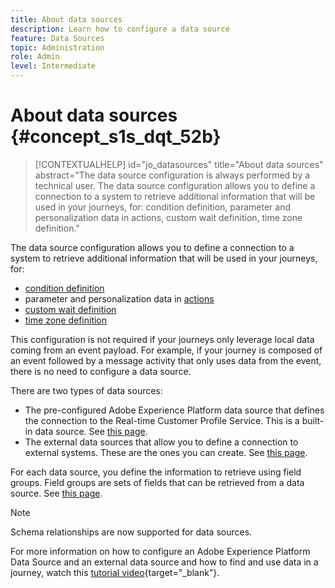 ```yaml
---
title: About data sources
description: Learn how to configure a data source
feature: Data Sources
topic: Administration
role: Admin
level: Intermediate
---
```

# About data sources {#concept_s1s_dqt_52b}

>[!CONTEXTUALHELP]
>id="jo_datasources"
>title="About data sources"
>abstract="The data source configuration is always performed by a technical user. The data source configuration allows you to define a connection to a system to retrieve additional information that will be used in your journeys, for: condition definition, parameter and personalization data in actions, custom wait definition, time zone definition."

The data source configuration allows you to define a connection to a system to retrieve additional information that will be used in your journeys, for:

* [condition definition](../building-journeys/condition-activity.md)
* parameter and personalization data in [actions](../action/action.md)
* [custom wait definition](../building-journeys/wait-activity.md#custom)
* [time zone definition](../building-journeys/timezone-management.md)

This configuration is not required if your journeys only leverage local data coming from an event payload. For example, if your journey is composed of an event followed by a message activity that only uses data from the event, there is no need to configure a data source.

There are two types of data sources:

* The pre-configured Adobe Experience Platform data source that defines the connection to the Real-time Customer Profile Service. This is a built-in data source. See [this page](../datasource/adobe-experience-platform-data-source.md).
* The external data sources that allow you to define a connection to external systems. These are the ones you can create. See [this page](../datasource/external-data-sources.md).

For each data source, you define the information to retrieve using field groups. Field groups are sets of fields that can be retrieved from a data source. See [this page](../datasource/configure-data-sources.md#define-field-groups).

>[!NOTE]
>
>Schema relationships are now supported for data sources.

For more information on how to configure an Adobe Experience Platform Data Source and an external data source and how to find and use data in a journey, watch this [tutorial video](https://experienceleague.adobe.com/docs/journey-orchestration-learn/tutorials/configure-data-sources.html){target="_blank"}.
